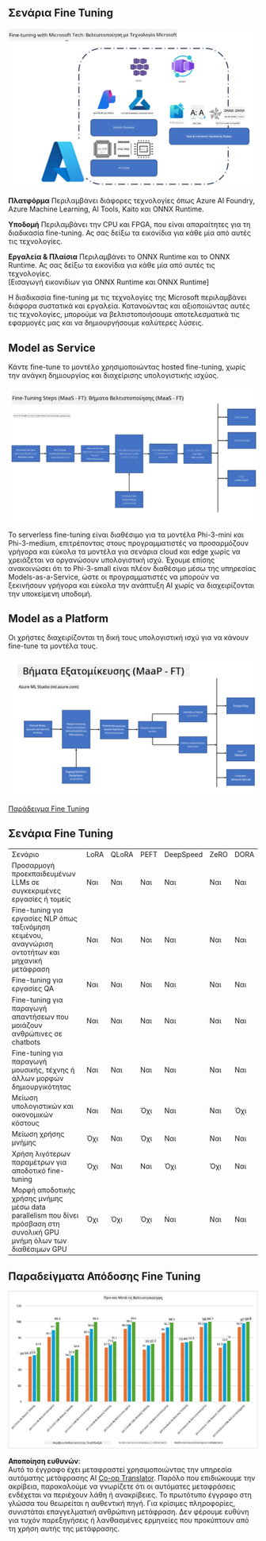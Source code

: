 <!--
CO_OP_TRANSLATOR_METADATA:
{
  "original_hash": "cb5648935f63edc17e95ce38f23adc32",
  "translation_date": "2025-07-17T08:26:57+00:00",
  "source_file": "md/03.FineTuning/FineTuning_Scenarios.md",
  "language_code": "el"
}
-->
## Σενάρια Fine Tuning

![FineTuning with MS Services](../../../../translated_images/FinetuningwithMS.3d0cec8ae693e094c38c72575e63f2c9bf1cf980ab90f1388e102709f9c979e5.el.png)

**Πλατφόρμα** Περιλαμβάνει διάφορες τεχνολογίες όπως Azure AI Foundry, Azure Machine Learning, AI Tools, Kaito και ONNX Runtime.

**Υποδομή** Περιλαμβάνει την CPU και FPGA, που είναι απαραίτητες για τη διαδικασία fine-tuning. Ας σας δείξω τα εικονίδια για κάθε μία από αυτές τις τεχνολογίες.

**Εργαλεία & Πλαίσια** Περιλαμβάνει το ONNX Runtime και το ONNX Runtime. Ας σας δείξω τα εικονίδια για κάθε μία από αυτές τις τεχνολογίες.  
[Εισαγωγή εικονιδίων για ONNX Runtime και ONNX Runtime]

Η διαδικασία fine-tuning με τις τεχνολογίες της Microsoft περιλαμβάνει διάφορα συστατικά και εργαλεία. Κατανοώντας και αξιοποιώντας αυτές τις τεχνολογίες, μπορούμε να βελτιστοποιήσουμε αποτελεσματικά τις εφαρμογές μας και να δημιουργήσουμε καλύτερες λύσεις.

## Model as Service

Κάντε fine-tune το μοντέλο χρησιμοποιώντας hosted fine-tuning, χωρίς την ανάγκη δημιουργίας και διαχείρισης υπολογιστικής ισχύος.

![MaaS Fine Tuning](../../../../translated_images/MaaSfinetune.3eee4630607aff0d0a137b16ab79ec5977ece923cd1fdd89557a2655c632669d.el.png)

Το serverless fine-tuning είναι διαθέσιμο για τα μοντέλα Phi-3-mini και Phi-3-medium, επιτρέποντας στους προγραμματιστές να προσαρμόζουν γρήγορα και εύκολα τα μοντέλα για σενάρια cloud και edge χωρίς να χρειάζεται να οργανώσουν υπολογιστική ισχύ. Έχουμε επίσης ανακοινώσει ότι το Phi-3-small είναι πλέον διαθέσιμο μέσω της υπηρεσίας Models-as-a-Service, ώστε οι προγραμματιστές να μπορούν να ξεκινήσουν γρήγορα και εύκολα την ανάπτυξη AI χωρίς να διαχειρίζονται την υποκείμενη υποδομή.

## Model as a Platform

Οι χρήστες διαχειρίζονται τη δική τους υπολογιστική ισχύ για να κάνουν fine-tune τα μοντέλα τους.

![Maap Fine Tuning](../../../../translated_images/MaaPFinetune.fd3829c1122f5d1c4a6a91593ebc348548410e162acda34f18034384e3b3816a.el.png)

[Παράδειγμα Fine Tuning](https://github.com/Azure/azureml-examples/blob/main/sdk/python/foundation-models/system/finetune/chat-completion/chat-completion.ipynb)

## Σενάρια Fine Tuning

| | | | | | | |
|-|-|-|-|-|-|-|
|Σενάριο|LoRA|QLoRA|PEFT|DeepSpeed|ZeRO|DORA|
|Προσαρμογή προεκπαιδευμένων LLMs σε συγκεκριμένες εργασίες ή τομείς|Ναι|Ναι|Ναι|Ναι|Ναι|Ναι|
|Fine-tuning για εργασίες NLP όπως ταξινόμηση κειμένου, αναγνώριση οντοτήτων και μηχανική μετάφραση|Ναι|Ναι|Ναι|Ναι|Ναι|Ναι|
|Fine-tuning για εργασίες QA|Ναι|Ναι|Ναι|Ναι|Ναι|Ναι|
|Fine-tuning για παραγωγή απαντήσεων που μοιάζουν ανθρώπινες σε chatbots|Ναι|Ναι|Ναι|Ναι|Ναι|Ναι|
|Fine-tuning για παραγωγή μουσικής, τέχνης ή άλλων μορφών δημιουργικότητας|Ναι|Ναι|Ναι|Ναι|Ναι|Ναι|
|Μείωση υπολογιστικών και οικονομικών κόστους|Ναι|Ναι|Όχι|Ναι|Ναι|Όχι|
|Μείωση χρήσης μνήμης|Όχι|Ναι|Όχι|Ναι|Ναι|Ναι|
|Χρήση λιγότερων παραμέτρων για αποδοτικό fine-tuning|Όχι|Ναι|Ναι|Όχι|Όχι|Ναι|
|Μορφή αποδοτικής χρήσης μνήμης μέσω data parallelism που δίνει πρόσβαση στη συνολική GPU μνήμη όλων των διαθέσιμων GPU|Όχι|Όχι|Όχι|Ναι|Ναι|Ναι|

## Παραδείγματα Απόδοσης Fine Tuning

![Finetuning Performance](../../../../translated_images/Finetuningexamples.a9a41214f8f5afc186adb16a413b1c17e2f43a89933ba95feb5aee84b0b24add.el.png)

**Αποποίηση ευθυνών**:  
Αυτό το έγγραφο έχει μεταφραστεί χρησιμοποιώντας την υπηρεσία αυτόματης μετάφρασης AI [Co-op Translator](https://github.com/Azure/co-op-translator). Παρόλο που επιδιώκουμε την ακρίβεια, παρακαλούμε να γνωρίζετε ότι οι αυτόματες μεταφράσεις ενδέχεται να περιέχουν λάθη ή ανακρίβειες. Το πρωτότυπο έγγραφο στη γλώσσα του θεωρείται η αυθεντική πηγή. Για κρίσιμες πληροφορίες, συνιστάται επαγγελματική ανθρώπινη μετάφραση. Δεν φέρουμε ευθύνη για τυχόν παρεξηγήσεις ή λανθασμένες ερμηνείες που προκύπτουν από τη χρήση αυτής της μετάφρασης.